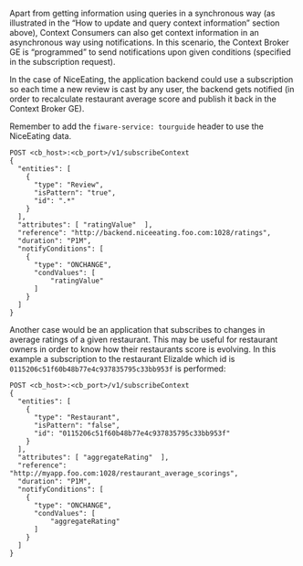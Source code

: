 Apart from getting information using queries in a synchronous way (as
illustrated in the “How to update and query context information” section
above), Context Consumers can also get context information in an
asynchronous way using notifications. In this scenario, the Context
Broker GE is “programmed” to send notifications upon given conditions
(specified in the subscription request).

In the case of NiceEating, the application backend could use a
subscription so each time a new review is cast by any user, the backend
gets notified (in order to recalculate restaurant average score and
publish it back in the Context Broker GE).

Remember to add the `fiware-service: tourguide` header to use the NiceEating data. 

    POST <cb_host>:<cb_port>/v1/subscribeContext
    {
      "entities": [
        {
          "type": "Review",
          "isPattern": "true",
          "id": ".*"
        }
      ],
      "attributes": [ "ratingValue"  ],
      "reference": "http://backend.niceeating.foo.com:1028/ratings",
      "duration": "P1M",
      "notifyConditions": [
        {
          "type": "ONCHANGE",
          "condValues": [
              "ratingValue"
          ]
        }
      ]
    }

Another case would be an application that subscribes to changes in
average ratings of a given restaurant. This may be useful for restaurant
owners in order to know how their restaurants score is evolving. In this example a subscription to the restaurant Elizalde which id is `0115206c51f60b48b77e4c937835795c33bb953f` is performed:
  
    POST <cb_host>:<cb_port>/v1/subscribeContext
    {
      "entities": [
        {
          "type": "Restaurant",
          "isPattern": "false",
          "id": "0115206c51f60b48b77e4c937835795c33bb953f"
        }
      ],
      "attributes": [ "aggregateRating"  ],
      "reference": "http://myapp.foo.com:1028/restaurant_average_scorings",
      "duration": "P1M",
      "notifyConditions": [
        {
          "type": "ONCHANGE",
          "condValues": [
              "aggregateRating"
          ]
        }
      ]
    }

 
